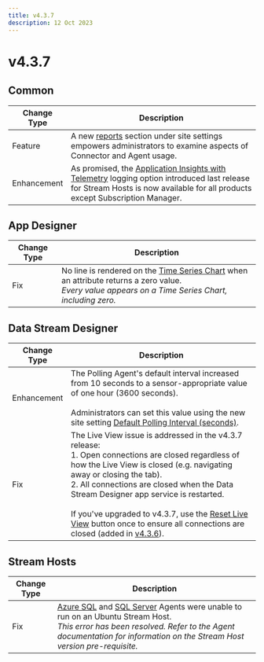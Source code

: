 ```yaml
---
title: v4.3.7
description: 12 Oct 2023
---
```


# v4.3.7

## Common

| Change Type | Description |
|-------------|-------------|
| Feature | A new [reports](../../../docs/how-tos/manage-site-settings.md#reports) section under site settings empowers administrators to examine aspects of Connector and Agent usage. |
| Enhancement | As promised, the [Application Insights with Telemetry](../../../docs/installation/complete-installation/configure-logging-optional.md#application-insights-plus-telemetry) logging option introduced last release for Stream Hosts is now available for all products except Subscription Manager. |

## App Designer

| Change Type | Description |
|-------------|-------------|
| Fix | No line is rendered on the [Time Series Chart](../../../docs/blocks-toolbox/visualizations/time-series-analysis.md) when an attribute returns a zero value.<br>*Every value appears on a Time Series Chart, including zero.* |

## Data Stream Designer

| Change Type | Description |
|-------------|-------------|
| Enhancement | The Polling Agent's default interval increased from 10 seconds to a sensor-appropriate value of one hour (3600 seconds). <br><br>Administrators can set this value using the new site setting [Default Polling Interval (seconds)](../../../docs/how-tos/manage-site-settings.md#default-polling-interval-seconds). |
| Fix | The Live View issue is addressed in the v4.3.7 release:<br>1. Open connections are closed regardless of how the Live View is closed (e.g. navigating away or closing the tab). <br>2. All connections are closed when the Data Stream Designer app service is restarted. <br><br>If you've upgraded to v4.3.7, use the [Reset Live View](../../../docs/how-tos/manage-site-settings.md#live-view-usage) button once to ensure all connections are closed (added in [v4.3.6](v4.3.6.md)). |

## Stream Hosts

| Change Type | Description |
|-------------|-------------|
| Fix | [Azure SQL](https://xmpro.gitbook.io/azure-sql/) and [SQL Server](https://xmpro.gitbook.io/sql-server/) Agents were unable to run on an Ubuntu Stream Host.<br>*This error has been resolved. Refer to the Agent documentation for information on the Stream Host version pre-requisite.* |
